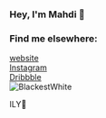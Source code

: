 ### Hey, I'm Mahdi 👋
 
### Find me elsewhere:
[website](https://blackestwhite.github.io) <br />
[Instagram](https://instagram.com/mahdi.codes) <br />
[Dribbble](https://dribbble.com/blackestwhite) <br />
<img style="display: block;" src="https://github-readme-stats.vercel.app/api?username=blackestwhite&show_icons=true" alt="BlackestWhite" />

ILY🌱
